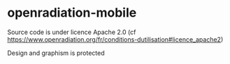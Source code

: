 # openradiation-mobile

Source code is under licence Apache 2.0 (cf https://www.openradiation.org/fr/conditions-dutilisation#licence_apache2)

Design and graphism is protected
